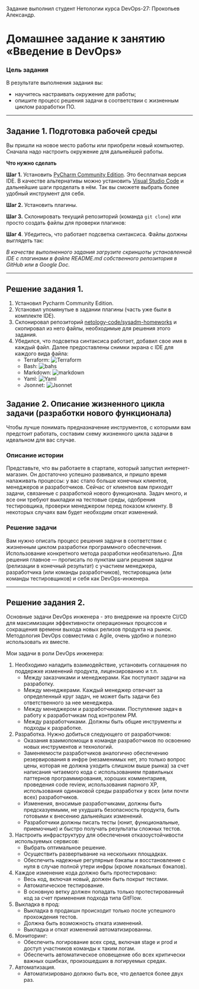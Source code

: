 Задание выполнил студент Нетологии курса DevOps-27: Прокопьев Александр.

# Домашнее задание к занятию «Введение в DevOps»

### Цель задания

В результате выполнения задания вы:

* научитесь настраивать окружение для работы;
* опишите процесс решения задачи в соответствии с жизненным циклом разработки ПО.
 
----     
     
## Задание 1. Подготовка рабочей среды

Вы пришли на новое место работы или приобрели новый компьютер. Сначала надо настроить окружение для дальнейшей работы. 

**Что нужно сделать**

**Шаг 1.** Установить [PyCharm Community Edition](https://www.jetbrains.com/ru-ru/pycharm/download/). Это бесплатная версия IDE.   В качестве альтернативы можно установить [Visual Studio Code](https://code.visualstudio.com/Download) и дальнейшие шаги проделать в нём. Так вы сможете выбрать более удобный инструмент для себя.

**Шаг 2.** Установить плагины.

**Шаг 3.** Склонировать текущий репозиторий (команда `git clone`) или просто создать файлы для проверки плагинов:

**Шаг 4**. Убедитесь, что работает подсветка синтаксиса. Файлы должны выглядеть так:

*В качестве выполненного задания загрузите скриншоты установленной IDE с плагинами в файле README.md собственного репозитория в GitHub или в Google Doc.*

---

## Решение задания 1.

1. Установил Pycharm Community Edition.
2. Установил упомянутые в задании плагины (часть уже были в комплекте IDE).
3. Склонировал репозиторий [netology-code/sysadm-homeworks](https://github.com/netology-code/sysadm-homeworks.git) и скопировал из него файлы, необходимые для решения этого задания.
4. Убедился, что подсветка синтаксиса работает, добавил свое имя в каждый
файл. Далее предоставлены снимки экрана с IDE для каждого вида файла:
   - Terraform: ![Terraform](img/pycharm_tf.jpg)
   - Bash: ![bahs](img/pycharm_bash.jpg)
   - Markdown: ![markdown](img/pycharm_md.jpg)
   - Yaml: ![Yaml](img/pycharm_yaml.jpg)
   - Jsonnet: ![Jsonnet](img/pycharm_jsonnet.jpg)



## Задание 2. Описание жизненного цикла задачи (разработки нового функционала)

Чтобы лучше понимать предназначение инструментов, с которыми вам предстоит работать, составим схему жизненного цикла задачи в идеальном для вас случае.

### Описание истории

Представьте, что вы работаете в стартапе, который запустил интернет-магазин. Он достаточно успешно развивался, и пришло время налаживать процессы: у вас стало больше конечных клиентов, менеджеров и разработчиков.
Сейчас от клиентов вам приходят задачи, связанные с разработкой нового функционала. Задач много, и все они требуют выкладки на тестовые среды, одобрения тестировщика, проверки менеджером перед показом клиенту. В некоторых случаях вам будет необходим откат изменений. 

### Решение задачи

Вам нужно описать процесс решения задачи в соответствии с жизненным циклом разработки программного обеспечения. Использование конкретного метода разработки необязательно. 
Для решения главное — прописать по пунктам шаги решения задачи (релизации в конечный результат) с участием менеджера, разработчика (или команды разработчиков), тестировщика (или команды тестировщиков) и себя как DevOps-инженера. 

---

## Решение задания 2.

Основные задачи DevOps инженера - это внедрение на проекте CI/CD для максимизации эффективности операционных процессов и сокращения 
времени выхода новых релизов продукта на рынок. Методология DevOps совместима с Agile, очень удобно и полезно использовать их вместе. 

Мои задачи в роли DevOps инженера:
1. Необходимо наладить взаимодействие, установить соглашения по поддержке изменений продукта, лицензированию и т.п.
   - Между заказчиками и менеджерами.  Как поступают задачи на разработку.
   - Между менеджерами. Каждый менеджер отвечает за определенный круг задач, не может быть задачи без ответственного за нее менеджера.
   - Между менеджером и разработчиками. Поступление задач в работу к разработчикам под контролем PM.  
   - Между разработчиками. Должны быть общие инструменты и подходы к разработке.
2. Разработка. Нужно добиться следующего от разработчиков:
   - Оказания взаимопомощи в команде разработчиков по освоению новых инструментов и технологий.
   - Заменяемости разработчиков аналогично обеспечению резервирования в инфре (незаменимых нет, это только вопрос цены, которая не должна уходить слишком выше рынка) за счет написания читаемого кода с использованием правильных паттернов программирования, хороших комментариев, проведения code review, использования парного XP, использования одинаковой среды разработки у всех (или почти всех) разработчиков.
   - Изменения, вносимые разработчиками, должны быть предсказуемыми, не ухудшать безопасность продукта, быть готовыми к внесению дальнейших изменений.
   - Разработчики должны писать тесты (юнит, функциональные, приемочные) и быстро получать результаты сложных тестов.
3. Настроить инфраструктуру для обеспечения отказоустойчивости используемых сервисов:
    - Выбрать оптимальное решение.
    - Осуществить развертывание на нескольких площадках.
    - Обеспечить надежные регулярные бэкапы и восстановление с нуля в случае полной утери инфры (кроме локальных бэкапов).
4. Каждое изменение кода должно быть протестировано:
    - Весь код, включая новый, должен быть покрыт тестами.
    - Автоматическое тестирование.
    - В основную ветку должен попадать только протестированный код за счет применения подхода типа GitFlow.
5. Выкладка в прод:
   - Выкладка в продакшн происходит только после успешного прохождения тестов.
   - Должна быть возможность отката изменений.
   - Выкладка и откат изменений автоматизированны.
6. Мониторинг:
    - Обеспечить логирование всех сред, включая stage и prod и доступ участников команды к таким логам.
    - Обеспечить автоматическое оповещение обо всех критически важных ошибках, произошедших в логируемых средах.
7. Автоматизация.
    - Автоматизировано должно быть все, что делается более двух раз.
